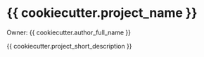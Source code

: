 # {{ cookiecutter.project_name }}

Owner: {{ cookiecutter.author_full_name }}

{{ cookiecutter.project_short_description }}
